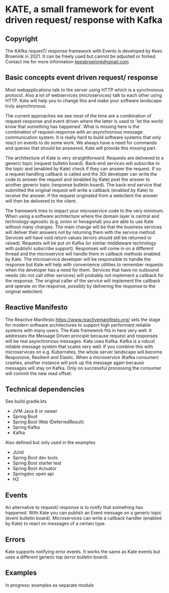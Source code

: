 # KATE, a small framework for event driven request/ response with Kafka

## Copyright
The KAfka requesT/ response framework with Events is developed by Kees Broenink in 2021.
It can be freely used but cannot be adjusted or forked. Contact me for more information keesbroenink@gmail.com

## Basic concepts event driven request/ response
Most webapplications talk to the server using HTTP which is a synchronous protocol. Also a lot of webservices (microservices)
talk to each other using HTTP. Kate will help you to change this and make your software landscape truly asynchronous.

The current approaches we see most of the time are a combination of request-response and event driven where the latter is
used to 'let the world know that something has happened'. What is missing here is the combination of request-response with
an asynchronous message communication system. It is really hard to build software systems that only react on events to do some work. 
We always have a need for commands and queries that should be answered. Kate will provide this missing part.

The architecture of Kate is very straightforward. Requests are delivered to a generic topic (request bulletin board). Back-end services
will subscribe to the topic and (enabled by Kate) check if they can answer the request. If so a request handling callback is called
and the 3Gl developer can write the code to answer the request and (enabled by Kate) post the answer to another generic topic (response bulletin board).
The back-end service that submitted the original request will write a callback (enabled by Kate) to receive the answer. If the
request originated from a webclient the answer will then be delivered to the client.

The framework tries to impact your microservice code to the very minimum. When using a software architecture where the 
domain layer is central and technology-agnostic (e.g. onion or hexagonal) you are able to use Kate
without many changes. The main change will be that the business services will deliver their answers not by returning
them with the service method. Services will have void return values (errors should still be returned or raised).
Requests will be put on Kafka (or similar middleware technology with publish/ subscribe support). Responses will come in 
on a different thread and the microservice will handle them in callback methods enabled by Kate. The microservice developer 
will be responsible to handle the response but Kate will help with convenience utilities to remember requests when the 
developer has a need for them. 
Services that have no outbound needs (do not call other services) will probably not implement a callback for the response. 
The original caller of the service will implement the callback and operate on the response, possibly by delivering the 
response to the original webclient. 

## Reactive Manifesto

The Reactive Manifesto https://www.reactivemanifesto.org/ sets the stage for modern software architectures to support high performant reliable systems with many users.
The Kate framework fits in here very well. It addresses the Message Driven principle because request and responses will be real asynchronous messages.
Kate uses Kafka. Kafka is a robust reliable message system that scales very well. If you combine this with microservices on e.g. Kubernetes,
the whole server landscape will become Responsive, Resilient and Elastic. When a microservice (Kafka consumer) crashes, another instance will pick up the message again
because messages will stay on Kafka. Only on successful processing the consumer will commit the new read offset.

## Technical dependencies

See build.gradle.kts

- JVM Java 8 or newer
- Spring Boot 
- Spring Boot Web (DeferredResult)
- Spring Kafka
- Kafka

Also defined but only used in the examples
- JUnit
- Spring Boot dev tools
- Spring Boot starter test
- Spring Boot Actuator
- Springdoc open api
- H2

## Events

An alternative to request/ response is to notify that something has happened. With Kate you can publish an Event message on a generic topic (event bulletin board).
Microservices can write a callback handler (enabled by Kate) to react on messages of a certain type.

## Errors

Kate supports notifying error events. It works the same as Kate events but uses a different generic top (error bulletin board).

## Examples

In progress: examples as separate module

